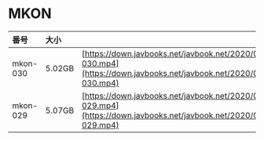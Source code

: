 # MKON

| 番号 | 大小 |  |
| :--- | :--- | :--- |
| mkon-030 | 5.02GB | [https://down.javbooks.net/javbook.net/2020/06/20/mkon-030.mp4](https://down.javbooks.net/javbook.net/2020/06/20/mkon-030.mp4) |
| mkon-029 | 5.07GB | [https://down.javbooks.net/javbook.net/2020/06/20/mkon-029.mp4](https://down.javbooks.net/javbook.net/2020/06/20/mkon-029.mp4) |


